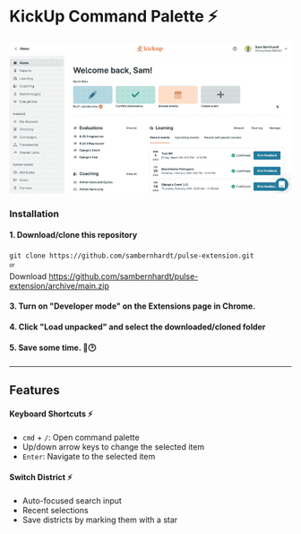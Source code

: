 # KickUp Command Palette ⚡️

![preview](preview.gif)

### Installation

#### 1. Download/clone this repository  
`git clone https://github.com/sambernhardt/pulse-extension.git`  
<sub><sup>or</sup></sub>  
Download https://github.com/sambernhardt/pulse-extension/archive/main.zip

#### 3. Turn on "Developer mode" on the Extensions page in Chrome.

#### 4. Click "Load unpacked" and select the downloaded/cloned folder

#### 5. Save some time. 💪🕑

---

## Features
#### Keyboard Shortcuts ⚡️
- `cmd` + `/`: Open command palette
- Up/down arrow keys to change the selected item
- `Enter`: Navigate to the selected item

#### Switch District ⚡️
- Auto-focused search input
- Recent selections
- Save districts by marking them with a star
